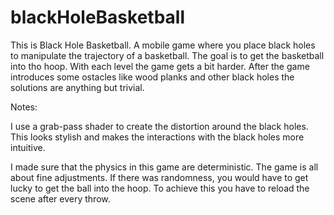 # blackHoleBasketball
This is Black Hole Basketball.
A mobile game where you place black holes to manipulate the trajectory of a basketball.
The goal is to get the basketball into tho hoop.
With each level the game gets a bit harder. After the game introduces some ostacles like wood planks and other black holes the solutions are anything but trivial.


Notes:

I use a grab-pass shader to create the distortion around the black holes. This looks stylish and makes the interactions with the black holes more intuitive.

I made sure that the physics in this game are deterministic. The game is all about fine adjustments. If there was randomness, you would have to get lucky to get the ball into the hoop.
To achieve this you have to reload the scene after every throw.
